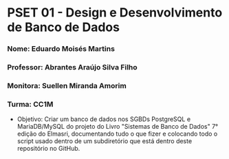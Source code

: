 # PSET 01 - Design e Desenvolvimento de Banco de Dados

### Nome: Eduardo Moisés Martins

### Professor: Abrantes Araújo Silva Filho 

### Monitora: Suellen Miranda Amorim

### Turma: CC1M



- Objetivo: Criar um banco de dados nos SGBDs PostgreSQL e MariaDB/MySQL do projeto do Livro "Sistemas de Banco de Dados" 7° edição do Elmasri, documentando tudo o que fizer e colocando todo o script usado dentro de um subdiretório que está dentro deste repositório no GitHub. 
